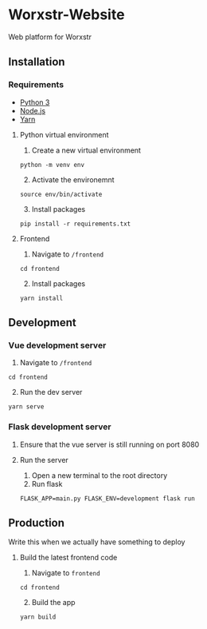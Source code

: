# Worxstr-Website
Web platform for Worxstr

## Installation

### Requirements
- [Python 3](https://www.python.org/)
- [Node.js](https://nodejs.org/en/)
- [Yarn](https://yarnpkg.com/)

1. Python virtual environment
    1. Create a new virtual environment
    ```shell
    python -m venv env
    ```

    2. Activate the environemnt
    ```shell
    source env/bin/activate
    ```

    3. Install packages
    ```shell
    pip install -r requirements.txt
    ```

2. Frontend
    1. Navigate to `/frontend`
    ```shell
    cd frontend
    ```

    2. Install packages
    ```shell
    yarn install
    ```

## Development
### Vue development server
1. Navigate to `/frontend`
```shell
cd frontend
```

2. Run the dev server
```shell
yarn serve
```

### Flask development server

1. Ensure that the vue server is still running on port 8080

2. Run the server
    1. Open a new terminal to the root directory
    2. Run flask
    ```shell
    FLASK_APP=main.py FLASK_ENV=development flask run
    ```

## Production
Write this when we actually have something to deploy

1. Build the latest frontend code
    1. Navigate to `frontend`
    ```shell
    cd frontend
    ```

    2. Build the app
    ```shell
    yarn build
    ```
